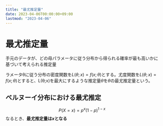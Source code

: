 ```yaml
---
title: "最尤推定量"
date: 2023-04-06T00:00:00+09:00
lastmod: "2023-04-06"
---
```

# 最尤推定量

手元のデータが、どの母パラメータに従う分布から得られる確率が最も高いかに基づいて考えられる推定量

ラメータθに従う分布の密度関数を$L(\theta;x)=f(x;\theta)$とする。尤度関数を$L(\theta;x)=f(x;\theta)$とすると、L(θ;x)を最大にするような推定量$\theta$を$\theta$の最尤推定量という。

## ベルヌーイ分布における最尤推定

$$
P(X =x) = p^x(1-p)^{1-x}
$$
なるとき、**最尤推定量は$x$となる**